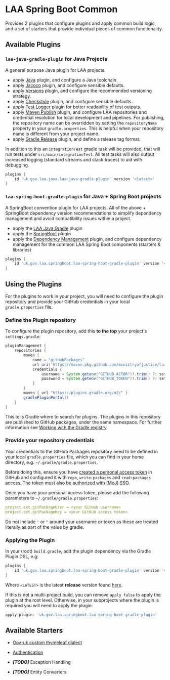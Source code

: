 # LAA Spring Boot Common

Provides 2 plugins that configure plugins and apply common build logic,
and a set of starters that provide individual pieces of common functionality.

## Available Plugins

### `laa-java-gradle-plugin` for Java Projects

A general purpose Java plugin for LAA projects.

  - apply [Java](https://docs.gradle.org/current/userguide/java_plugin.html) plugin, and configure a Java toolchain.
  - apply [Jacoco](https://docs.gradle.org/current/userguide/jacoco_plugin.html) plugin, and configure sensible defaults.
  - apply [Versions](https://github.com/ben-manes/gradle-versions-plugin) plugin, and configure the recommended versioning strategy.
  - apply [Checkstyle](https://docs.gradle.org/current/userguide/checkstyle_plugin.html) plugin, and configure sensible defaults.
  - apply [Test Logger](https://github.com/radarsh/gradle-test-logger-plugin) plugin for better readability of test outputs.
  - apply [Maven Publish](https://docs.gradle.org/current/userguide/publishing_maven.html) plugin, and configure LAA repositories and credential resolution for local development and pipelines. For publishing, the repository name can be overridden by setting the `repositoryName` property in your `gradle.properties`. This is helpful when your repository name is different from your project name.
  - apply [Gradle Release](https://github.com/researchgate/gradle-release) plugin, and define a release tag format.

In addition to this an `integrationTest` gradle task will be provided, that will run tests under `src/main/integrationTest`. All test tasks will also output increased logging (standard streams and stack traces) to aid with debugging.

```groovy
plugins {
    id 'uk.gov.laa.java.laa-java-gradle-plugin' version '<latest>'
}
```

### `laa-spring-boot-gradle-plugin` for Java + Spring Boot projects

A SpringBoot convention plugin for LAA projects. All of the above + SpringBoot dependency version recommendations to simplify dependency management and avoid compatibility issues within a project.

  - apply the [LAA Java Gradle](#laa-java-gradle-plugin-for-java-projects) plugin
  - apply the [SpringBoot](https://plugins.gradle.org/plugin/org.springframework.boot) plugin
  - apply the [Dependency Management](https://plugins.gradle.org/plugin/io.spring.dependency-management) plugin, and configure dependency management for the common LAA Spring Boot components (starters & libraries)

```groovy
plugins {
    id 'uk.gov.laa.springboot.laa-spring-boot-gradle-plugin' version '<latest>'
}
```

## Using the Plugins

For the plugins to work in your project, you will need to configure the plugin repository and provide your GitHub credentials in your local `gradle.properties` file.

### Define the Plugin repository

To configure the plugin repository, add this **to the top** your project's `settings.gradle`:

```groovy
pluginManagement {
    repositories {
        maven {
            name = "gitHubPackages"
            url uri('https://maven.pkg.github.com/ministryofjustice/laa-spring-boot-common')
            credentials {
                username = System.getenv("GITHUB_ACTOR")?.trim() ?: settings.ext.find('project.ext.gitPackageUser')
                password = System.getenv("GITHUB_TOKEN")?.trim() ?: settings.ext.find('project.ext.gitPackageKey')
            }
        }
        maven { url "https://plugins.gradle.org/m2/" }
        gradlePluginPortal()
    }
}
```

This tells Gradle where to search for plugins. The plugins in this repository are published to GitHub packages, under the same namespace. For further information see [Working with the Gradle registry](https://docs.github.com/en/packages/working-with-a-github-packages-registry/working-with-the-gradle-registry).

### Provide your repository credentials

Your credentials to the GitHub Packages repository need to be defined in your local `gradle.properties` file, which you can find in your home directory, e.g. `~/.gradle/gradle.properties`.

Before doing this, ensure you have [created a personal access token](https://docs.github.com/en/authentication/keeping-your-account-and-data-secure/managing-your-personal-access-tokens#creating-a-personal-access-token-classic)
in GitHub and configured it with `repo`, `write:packages` and `read:packages` access. The token must also be [authorized with (MoJ) SSO](https://docs.github.com/en/enterprise-cloud@latest/authentication/authenticating-with-saml-single-sign-on/authorizing-a-personal-access-token-for-use-with-saml-single-sign-on).

Once you have your personal access token, please add the following parameters to `~/.gradle/gradle.properties`:

```yaml
project.ext.gitPackageUser = <your GitHub username>
project.ext.gitPackageKey = <your GitHub access token>
```

Do not include `'` or `"` around your username or token as these are treated literally as part of the value by gradle.

### Applying the Plugin

In your (root) `build.gradle`, add the plugin dependency via the Gradle Plugin DSL, e.g:

```groovy
plugins {
    id 'uk.gov.laa.springboot.laa-spring-boot-gradle-plugin' version '<LATEST>' apply false
}
```

Where `<LATEST>` is the latest **release** version found [here](https://github.com/orgs/ministryofjustice/packages?repo_name=laa-spring-boot-common).

If this is not a multi-project build, you can remove `apply false` to apply the plugin at the root level. Otherwise, in your subprojects where the plugin is required you will need to apply the plugin:

```groovy
apply plugin: 'uk.gov.laa.springboot.laa-spring-boot-gradle-plugin'
```

## Available Starters

- [Gov-uk custom thymeleaf dialect](laa-spring-boot-starters/laa-spring-boot-starter-govuk-dialect)

- [Authentication](laa-spring-boot-starters/laa-spring-boot-starter-auth/README.md)
- _**[TODO]**_ Exception Handling
- _**[TODO]**_ Entity Converters
